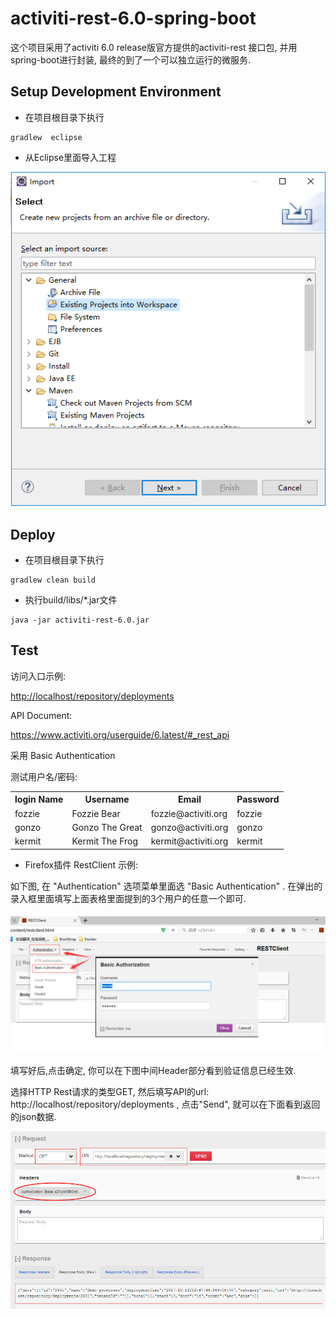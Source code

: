 # activiti-rest-6.0-spring-boot

这个项目采用了activiti 6.0 release版官方提供的activiti-rest 接口包,  并用spring-boot进行封装, 最终的到了一个可以独立运行的微服务.

Setup Development Environment
--
* 在项目根目录下执行
```
gradlew  eclipse
```
* 从Eclipse里面导入工程

![import](doc/image/import.png)


Deploy
--
* 在项目根目录下执行
```
gradlew clean build
```
* 执行build/libs/*.jar文件
```
java -jar activiti-rest-6.0.jar
```

Test
--

访问入口示例:

[http://localhost/repository/deployments](http://localhost/repository/deployments)

API Document:
 
https://www.activiti.org/userguide/6.latest/#_rest_api
 

采用 Basic Authentication

测试用户名/密码:

<table width="100%">
<tr><th>login Name</th><th>Username</th> <th> Email </th><th> Password</th></tr>
<tr><td>fozzie</td><td>Fozzie Bear	    </td><td>fozzie@activiti.org </td><td> fozzie	</td></tr>
<tr><td>gonzo</td> <td>Gonzo The Great	</td><td>gonzo@activiti.org	 </td><td>gonzo	</td></tr>
<tr><td>kermit</td><td>Kermit The Frog	</td><td>kermit@activiti.org </td><td> kermit	</td></tr>
</table>

- Firefox插件 RestClient 示例:

如下图, 在 "Authentication" 选项菜单里面选 "Basic Authentication" . 在弹出的录入框里面填写上面表格里面提到的3个用户的任意一个即可.

![test](doc/image/test.png)

填写好后,点击确定, 你可以在下图中间Header部分看到验证信息已经生效.

选择HTTP Rest请求的类型GET, 然后填写API的url: http://localhost/repository/deployments , 点击"Send", 就可以在下面看到返回的json数据. 

![test](doc/image/result.png)